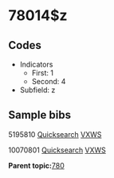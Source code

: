 # 78014$z

## Codes

-   Indicators
    -   First: 1
    -   Second: 4
-   Subfield: z

## Sample bibs

5195810 [Quicksearch](https://search.library.yale.edu/catalog/5195810) [VXWS](http://prodorbis.library.yale.edu:7014/vxws/GetHoldingsService?bibId=5195810)

10070801 [Quicksearch](https://search.library.yale.edu/catalog/10070801) [VXWS](http://prodorbis.library.yale.edu:7014/vxws/GetHoldingsService?bibId=10070801)

**Parent topic:**[780](../../tags/780/780.md)


